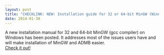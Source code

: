 ```yaml
---
layout: post
title: "CHECKLINK: NEW: Installation guide for 32 or 64-bit MinGW (Windows)"
date: 2014-01-30
---
```


A new installation manual for 32 and 64-bit MinGW (gcc compiler) on Windows has been posted. It addresses most of the issues users have and will make installation of MinGW and ADMB easier.  
[Check it out!](http://www.admb-project.org/tools/admb-tools-for-windows)
